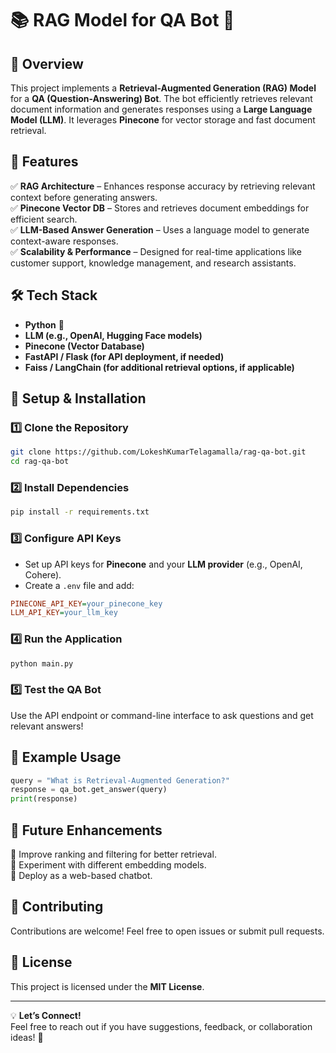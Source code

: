 # 📚 RAG Model for QA Bot 🤖  

## 🚀 Overview  
This project implements a **Retrieval-Augmented Generation (RAG) Model** for a **QA (Question-Answering) Bot**. The bot efficiently retrieves relevant document information and generates responses using a **Large Language Model (LLM)**. It leverages **Pinecone** for vector storage and fast document retrieval.  

## 🎯 Features  
✅ **RAG Architecture** – Enhances response accuracy by retrieving relevant context before generating answers.  
✅ **Pinecone Vector DB** – Stores and retrieves document embeddings for efficient search.  
✅ **LLM-Based Answer Generation** – Uses a language model to generate context-aware responses.  
✅ **Scalability & Performance** – Designed for real-time applications like customer support, knowledge management, and research assistants.  

## 🛠️ Tech Stack  
- **Python** 🐍  
- **LLM (e.g., OpenAI, Hugging Face models)**  
- **Pinecone (Vector Database)**  
- **FastAPI / Flask (for API deployment, if needed)**  
- **Faiss / LangChain (for additional retrieval options, if applicable)**  

## 📌 Setup & Installation  

### 1️⃣ Clone the Repository  
```bash  
git clone https://github.com/LokeshKumarTelagamalla/rag-qa-bot.git  
cd rag-qa-bot  
```

### 2️⃣ Install Dependencies  
```bash  
pip install -r requirements.txt  
```

### 3️⃣ Configure API Keys  
- Set up API keys for **Pinecone** and your **LLM provider** (e.g., OpenAI, Cohere).  
- Create a `.env` file and add:  
```ini  
PINECONE_API_KEY=your_pinecone_key  
LLM_API_KEY=your_llm_key  
```

### 4️⃣ Run the Application  
```bash  
python main.py  
```

### 5️⃣ Test the QA Bot  
Use the API endpoint or command-line interface to ask questions and get relevant answers!  

## 🎯 Example Usage  
```python  
query = "What is Retrieval-Augmented Generation?"  
response = qa_bot.get_answer(query)  
print(response)  
```

## 🚀 Future Enhancements  
🔹 Improve ranking and filtering for better retrieval.  
🔹 Experiment with different embedding models.  
🔹 Deploy as a web-based chatbot.  

## 📢 Contributing  
Contributions are welcome! Feel free to open issues or submit pull requests.  

## 📜 License  
This project is licensed under the **MIT License**.  

---  

💡 **Let’s Connect!**  
Feel free to reach out if you have suggestions, feedback, or collaboration ideas! 🚀
